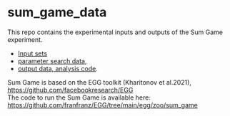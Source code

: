 # sum_game_data

This repo contains the experimental inputs and outputs of the Sum Game experiment.
* [Input sets](https://github.com/franfranz/sum_game_data/tree/main/training_testing_inputs)
* [parameter search data](https://github.com/franfranz/sum_game_data/tree/main/parameter_search), 
* [output data, analysis code](https://github.com/franfranz/sum_game_data/tree/main/experimental_output).

Sum Game is based on the EGG toolkit (Kharitonov et al.2021), https://github.com/facebookresearch/EGG <br>
The code to run the Sum Game is available here: https://github.com/franfranz/EGG/tree/main/egg/zoo/sum_game


